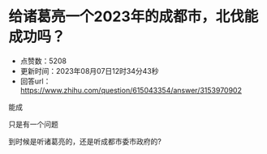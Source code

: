 # 给诸葛亮一个2023年的成都市，北伐能成功吗？
- 点赞数：5208
- 更新时间：2023年08月07日12时34分43秒
- 回答url：https://www.zhihu.com/question/615043354/answer/3153970902
<body>
 <p data-pid="kScuI6eM">能成</p>
 <p data-pid="ASaSxKAl">只是有一个问题</p>
 <p data-pid="nbLKi04z">到时候是听诸葛亮的，还是听成都市委市政府的?</p>
</body>